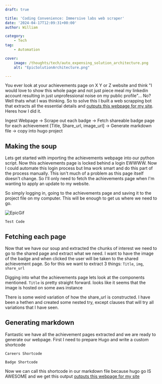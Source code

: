 ```yaml
---
draft: true

title: 'Coding Convenience: Immersive labs web scraper'
date: '2024-04-17T12:09:31+00:00'
author: William

category:
    - Tech
tag:
    - Automation

cover:
    image: /thoughts/tech/auto_expensing_solution_architecture.png
    alt: "EpicSolutionArchitecture.png"

---
```


You ever look at your achievements page on X Y or Z website and think "I would love to show this whole page and not just piece meal my linkedin account resulting in just unprofessional noise on my public profile"... No? Well thats what I was thinking. So to solve this I built a web scrapping bot that extracts all the essential details and [outputs this webpage for my site](https://williamsmale.com/learned). Heres how I did it.


Ingest Webpage -> Scrape out each badge -> Fetch shareable badge page for each achievement [Title, Share_url, image_url] -> Generate markdown file -> copy into hugo project



## Making the soup
Lets get started with importing the achievements webpage into our python script. Now this achievements page is locked behind a login EWWWW. Now I could automate this login process but Ima work smart and do this part of the process manually. This isn't much of a problem as this page itself doesn't change. So I'll only need to fetch the achievements page when I'm wanting to apply an update to my website.

So simply logging in, going to the achievements page and saving it to the project file on my computer. This will be enough to get us where we need to go.

![EpicGif](https://media4.giphy.com/media/v1.Y2lkPTc5MGI3NjExb3FzZ245bmYwNzRjcGlqNmdzY3F3bDRkOTJtOW85bzB4OWoxdGZyZCZlcD12MV9pbnRlcm5hbF9naWZfYnlfaWQmY3Q9Zw/r8I7tDl75QLfh2SkpE/giphy.gif#center)


```
Test Code
```




## Fetching each page
Now that we have our soup and extracted the chunks of interest we need to go to the shared page and extract what we need.
I want to have the image of the badge and when clicked the user will be taken to the shared achievement page. So for this we want to extract 3 things: `Title`, `img`, `share_url`

Digging into what the achievements page lets look at the components mentioned. `Title` is pretty straight forward. looks like it seems that the image is hosted on some aws instance 

There is some weird variation of how the share_url is constructed. I have been a hethen and created some nested try, except clauses that will try all variations that I have seen.



## Generating markdown
Fantastic we have all the achievement pages extracted and we are ready to generate our webpage. First I need to prepare Hugo and write a custom shortcode

`Careers Shortcode`


`Badge Shortcode`

Now we can call this shortcode in our markdown file because hugo go IS AWESOME and we get this output
[outputs this webpage for my site](https://williamsmale.com/learned)

